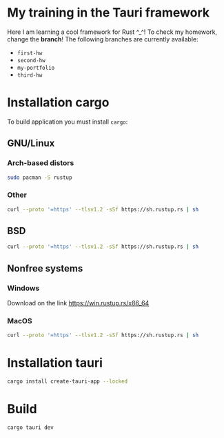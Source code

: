 # My training in the Tauri framework
Here I am learning a cool framework for Rust ^_^! To check my homework, change the **branch**! The following branches are currently available:
* `first-hw`
* `second-hw`
* `my-portfolio`
* `third-hw`
# Installation cargo
To build application you must install `cargo`:
## GNU/Linux
### Arch-based distors
```bash
sudo pacman -S rustup
```
### Other
```bash
curl --proto '=https' --tlsv1.2 -sSf https://sh.rustup.rs | sh
```
## BSD
```sh
curl --proto '=https' --tlsv1.2 -sSf https://sh.rustup.rs | sh
```
## Nonfree systems
### Windows
Download on the link https://win.rustup.rs/x86_64
### MacOS
```sh
curl --proto '=https' --tlsv1.2 -sSf https://sh.rustup.rs | sh
```
# Installation tauri
```bash
cargo install create-tauri-app --locked
```
# Build
```bash
cargo tauri dev
```

